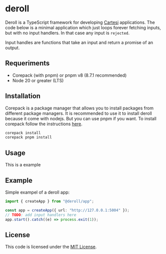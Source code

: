 # deroll

Deroll is a TypeScript framework for developing [Cartesi](https://cartesi.io) applications.
The code below is a minimal application which just loops forever fetching inputs, but with no input handlers.
In that case any input is `rejected`.

Input handles are functions that take an input and return a promise of an output.

## Requeriments

- Corepack (with pnpm) or pnpm v8 (8.7.1 recommended)
- Node 20 or greater (LTS)

## Installation

Corepack is a package manager that allows you to install packages from different package managers.
It is recommended to use it to install deroll because it come with nodejs.
But you can use pnpm if you want. To install corepack follow the instructions [here](https://pnpm.io/installation).

```sh
corepack install
corepack pnpm install
```

## Usage

This is a example

## Example

Simple exampel of a deroll app:

```typescript
import { createApp } from "@deroll/app";

const app = createApp({ url: "http://127.0.0.1:5004" });
// TODO: add input handlers here
app.start().catch((e) => process.exit(1));
```

## License

This code is licensed under the [MIT License](./LICENSE).
